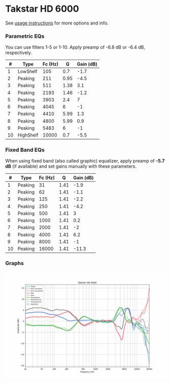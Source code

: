 # Takstar HD 6000
See [usage instructions](https://github.com/jaakkopasanen/AutoEq#usage) for more options and info.

### Parametric EQs
You can use filters 1-5 or 1-10. Apply preamp of -6.8 dB or -6.4 dB, respectively.

|   # | Type      |   Fc (Hz) |    Q |   Gain (dB) |
|-----|-----------|-----------|------|-------------|
|   1 | LowShelf  |       105 | 0.7  |        -1.7 |
|   2 | Peaking   |       211 | 0.95 |        -4.5 |
|   3 | Peaking   |       511 | 1.38 |         3.1 |
|   4 | Peaking   |      2193 | 1.46 |        -1.2 |
|   5 | Peaking   |      3903 | 2.4  |         7   |
|   6 | Peaking   |      4045 | 6    |        -1   |
|   7 | Peaking   |      4410 | 5.99 |         1.3 |
|   8 | Peaking   |      4800 | 5.99 |         0.9 |
|   9 | Peaking   |      5483 | 6    |        -1   |
|  10 | HighShelf |     10000 | 0.7  |        -5.5 |

### Fixed Band EQs
When using fixed band (also called graphic) equalizer, apply preamp of **-5.7 dB** (if available) and set gains manually with these parameters.

|   # | Type    |   Fc (Hz) |    Q |   Gain (dB) |
|-----|---------|-----------|------|-------------|
|   1 | Peaking |        31 | 1.41 |        -1.9 |
|   2 | Peaking |        62 | 1.41 |        -1.1 |
|   3 | Peaking |       125 | 1.41 |        -2.2 |
|   4 | Peaking |       250 | 1.41 |        -4.2 |
|   5 | Peaking |       500 | 1.41 |         3   |
|   6 | Peaking |      1000 | 1.41 |         0.2 |
|   7 | Peaking |      2000 | 1.41 |        -2   |
|   8 | Peaking |      4000 | 1.41 |         6.2 |
|   9 | Peaking |      8000 | 1.41 |        -1   |
|  10 | Peaking |     16000 | 1.41 |       -11.3 |

### Graphs
![](./Takstar%20HD%206000.png)
